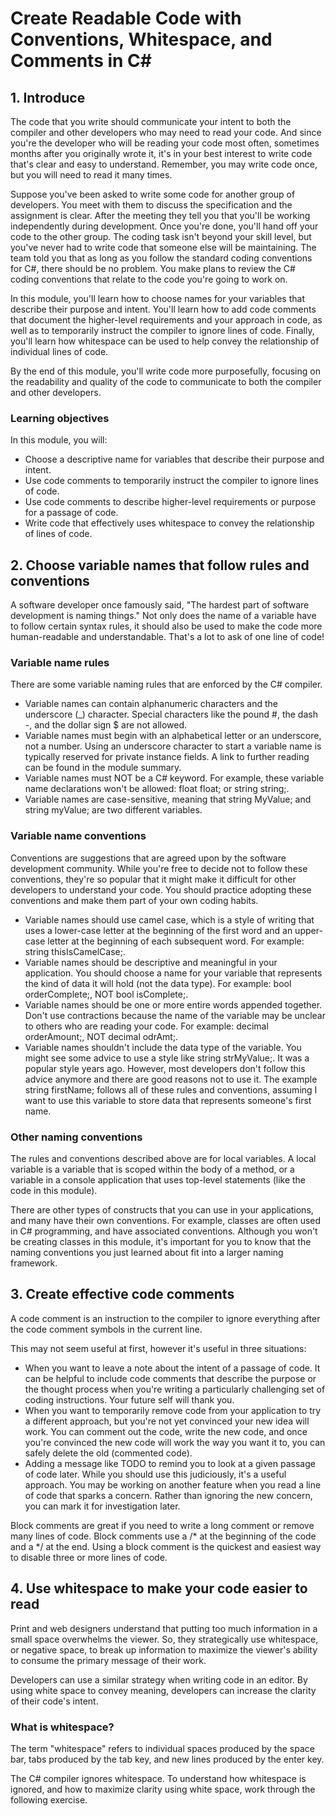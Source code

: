 # Create Readable Code with Conventions, Whitespace, and Comments in C#

## 1. Introduce

The code that you write should communicate your intent to both the compiler and other developers who may need to read your code. And since you're the developer who will be reading your code most often, sometimes months after you originally wrote it, it's in your best interest to write code that's clear and easy to understand. Remember, you may write code once, but you will need to read it many times.

Suppose you've been asked to write some code for another group of developers. You meet with them to discuss the specification and the assignment is clear. After the meeting they tell you that you'll be working independently during development. Once you're done, you'll hand off your code to the other group. The coding task isn't beyond your skill level, but you've never had to write code that someone else will be maintaining. The team told you that as long as you follow the standard coding conventions for C#, there should be no problem. You make plans to review the C# coding conventions that relate to the code you're going to work on.

In this module, you'll learn how to choose names for your variables that describe their purpose and intent. You'll learn how to add code comments that document the higher-level requirements and your approach in code, as well as to temporarily instruct the compiler to ignore lines of code. Finally, you'll learn how whitespace can be used to help convey the relationship of individual lines of code.

By the end of this module, you'll write code more purposefully, focusing on the readability and quality of the code to communicate to both the compiler and other developers.

### Learning objectives
In this module, you will:

- Choose a descriptive name for variables that describe their purpose and intent.
- Use code comments to temporarily instruct the compiler to ignore lines of code.
- Use code comments to describe higher-level requirements or purpose for a passage of code.
- Write code that effectively uses whitespace to convey the relationship of lines of code.

## 2. Choose variable names that follow rules and conventions

A software developer once famously said, "The hardest part of software development is naming things." Not only does the name of a variable have to follow certain syntax rules, it should also be used to make the code more human-readable and understandable. That's a lot to ask of one line of code!

### Variable name rules

There are some variable naming rules that are enforced by the C# compiler.

- Variable names can contain alphanumeric characters and the underscore (_) character. Special characters like the pound #, the dash -, and the dollar sign $ are not allowed.
- Variable names must begin with an alphabetical letter or an underscore, not a number. Using an underscore character to start a variable name is typically reserved for private instance fields. A link to further reading can be found in the module summary.
- Variable names must NOT be a C# keyword. For example, these variable name declarations won't be allowed: float float; or string string;.
- Variable names are case-sensitive, meaning that string MyValue; and string myValue; are two different variables.

### Variable name conventions

Conventions are suggestions that are agreed upon by the software development community. While you're free to decide not to follow these conventions, they're so popular that it might make it difficult for other developers to understand your code. You should practice adopting these conventions and make them part of your own coding habits.

- Variable names should use camel case, which is a style of writing that uses a lower-case letter at the beginning of the first word and an upper-case letter at the beginning of each subsequent word. For example: string thisIsCamelCase;.
- Variable names should be descriptive and meaningful in your application. You should choose a name for your variable that represents the kind of data it will hold (not the data type). For example: bool orderComplete;, NOT bool isComplete;.
- Variable names should be one or more entire words appended together. Don't use contractions because the name of the variable may be unclear to others who are reading your code. For example: decimal orderAmount;, NOT decimal odrAmt;.
- Variable names shouldn't include the data type of the variable. You might see some advice to use a style like string strMyValue;. It was a popular style years ago. However, most developers don't follow this advice anymore and there are good reasons not to use it.
The example string firstName; follows all of these rules and conventions, assuming I want to use this variable to store data that represents someone's first name.

### Other naming conventions

The rules and conventions described above are for local variables. A local variable is a variable that is scoped within the body of a method, or a variable in a console application that uses top-level statements (like the code in this module).

There are other types of constructs that you can use in your applications, and many have their own conventions. For example, classes are often used in C# programming, and have associated conventions. Although you won't be creating classes in this module, it's important for you to know that the naming conventions you just learned about fit into a larger naming framework.

## 3. Create effective code comments

A code comment is an instruction to the compiler to ignore everything after the code comment symbols in the current line.

This may not seem useful at first, however it's useful in three situations:

- When you want to leave a note about the intent of a passage of code. It can be helpful to include code comments that describe the purpose or the thought process when you're writing a particularly challenging set of coding instructions. Your future self will thank you.
- When you want to temporarily remove code from your application to try a different approach, but you're not yet convinced your new idea will work. You can comment out the code, write the new code, and once you're convinced the new code will work the way you want it to, you can safely delete the old (commented code).
- Adding a message like TODO to remind you to look at a given passage of code later. While you should use this judiciously, it's a useful approach. You may be working on another feature when you read a line of code that sparks a concern. Rather than ignoring the new concern, you can mark it for investigation later.

Block comments are great if you need to write a long comment or remove many lines of code. Block comments use a /* at the beginning of the code and a */ at the end. Using a block comment is the quickest and easiest way to disable three or more lines of code.

## 4. Use whitespace to make your code easier to read

Print and web designers understand that putting too much information in a small space overwhelms the viewer. So, they strategically use whitespace, or negative space, to break up information to maximize the viewer's ability to consume the primary message of their work.

Developers can use a similar strategy when writing code in an editor. By using white space to convey meaning, developers can increase the clarity of their code's intent.

### What is whitespace?

The term "whitespace" refers to individual spaces produced by the space bar, tabs produced by the tab key, and new lines produced by the enter key.

The C# compiler ignores whitespace. To understand how whitespace is ignored, and how to maximize clarity using white space, work through the following exercise.